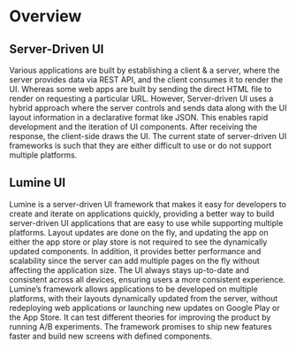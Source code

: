# Overview

## Server-Driven UI
Various applications are built by establishing a client & a server, where the server provides data via REST API, and the client consumes it to render the UI. Whereas some web apps are built by sending the direct HTML file to render on requesting a particular URL. However, Server-driven UI uses a hybrid approach where the server controls and sends data along with the UI layout information in a declarative format like JSON. This enables rapid development and the iteration of UI components. After receiving the response, the client-side draws the UI. The current state of server-driven UI frameworks is such that they are either difficult to use or do not support multiple platforms. 

## Lumine UI
Lumine is a server-driven UI framework that makes it easy for developers to create and iterate on applications quickly, providing a better way to build server-driven UI applications that are easy to use while supporting multiple platforms. Layout updates are done on the fly, and updating the app on either the app store or play store is not required to see the dynamically updated components. In addition, it provides better performance and scalability since the server can add multiple pages on the fly without affecting the application size. The UI always stays up-to-date and consistent across all devices, ensuring users a more consistent experience. Lumine’s framework allows applications to be developed on multiple platforms, with their layouts dynamically updated from the server, without redeploying web applications or launching new updates on Google Play or the App Store. It can test different theories for improving the product by running A/B experiments. The framework promises to ship new features faster and build new screens with defined components.
